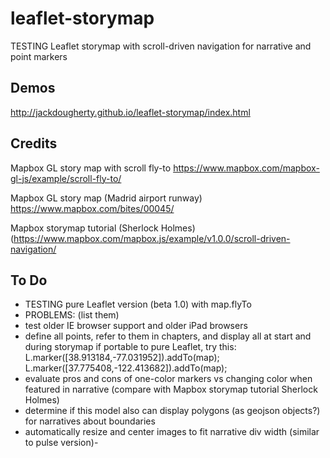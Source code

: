 # leaflet-storymap
TESTING Leaflet storymap with scroll-driven navigation for narrative and point markers

## Demos
http://jackdougherty.github.io/leaflet-storymap/index.html

## Credits
Mapbox GL story map with scroll fly-to https://www.mapbox.com/mapbox-gl-js/example/scroll-fly-to/

Mapbox GL story map (Madrid airport runway) https://www.mapbox.com/bites/00045/

Mapbox storymap tutorial (Sherlock Holmes) (https://www.mapbox.com/mapbox.js/example/v1.0.0/scroll-driven-navigation/

## To Do
- TESTING pure Leaflet version (beta 1.0) with map.flyTo
- PROBLEMS: (list them)
- test older IE browser support and older iPad browsers
- define all points, refer to them in chapters, and display all at start and during storymap
    if portable to pure Leaflet, try this:
    L.marker([38.913184,-77.031952]).addTo(map);
    L.marker([37.775408,-122.413682]).addTo(map);
- evaluate pros and cons of one-color markers vs changing color when featured in narrative (compare with Mapbox storymap tutorial Sherlock Holmes)
- determine if this model also can display polygons (as geojson objects?) for narratives about boundaries
- automatically resize and center images to fit narrative div width (similar to pulse version)-
